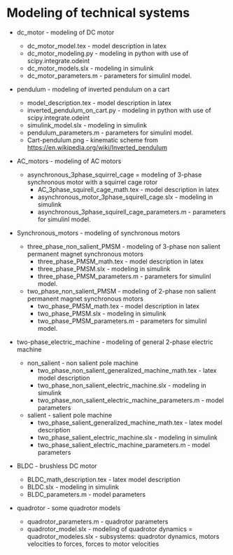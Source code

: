 # Modeling of technical systems

- dc_motor - modeling of DC motor
    - dc_motor_model.tex - model description in latex
    - dc_motor_modeling.py - modeling in python with use of scipy.integrate.odeint
    - dc_motor_models.slx - modeling in simulink
    - dc_motor_parameters.m - parameters for simulinl model.
    
 - pendulum - modeling of inverted pendulum on a cart
    - model_description.tex - model description in latex
    - inverted_pendulum_on_cart.py - modeling in python with use of scipy.integrate.odeint
    - simulink_model.slx - modeling in simulink
    - pendulum_parameters.m - parameters for simulinl model.
    - Cart-pendulum.png - kinematic scheme from https://en.wikipedia.org/wiki/Inverted_pendulum

- AC_motors - modeling of AC motors
   - asynchronous_3phase_squirrel_cage = modeling of 3-phase synchronous motor with a squirrel cage rotor
      - AC_3phase_squirell_cage_math.tex - model description in latex
      - asynchronous_motor_3phase_squirell_cage.slx - modeling in simulink
      - asynchronous_3phase_squirell_cage_parameters.m - parameters for simulinl model.

- Synchronous_motors - modeling of synchronous motors
   - three_phase_non_salient_PMSM - modeling of 3-phase non salient permanent magnet synchronous motors
      - three_phase_PMSM_math.tex - model description in latex
      - three_phase_PMSM.slx - modeling in simulink
      - three_phase_PMSM_parameters.m - parameters for simulinl model.
   - two_phase_non_salient_PMSM - modeling of 2-phase non salient permanent magnet synchronous motors
      - two_phase_PMSM_math.tex - model description in latex
      - two_phase_PMSM.slx - modeling in simulink
      - two_phase_PMSM_parameters.m - parameters for simulinl model.

- two-phase_electric_machine - modeling of general 2-phase electric machine
   - non_salient - non salient pole machine
      - two_phase_non_salient_generalized_machine_math.tex - latex model description
      - two_phase_non_salient_electric_machine.slx - modeling in simulink
      - two_phase_non_salient_electric_machine_parameters.m - model parameters
  - salient - salient pole machine
      - two_phase_salient_generalized_machine_math.tex - latex model description
      - two_phase_salient_electric_machine.slx - modeling in simulink
      - two_phase_salient_electric_machine_parameters.m - model parameters

- BLDC - brushless DC motor
   - BLDC_math_description.tex - latex model description
   - BLDC.slx  - modeling in simulink
   - BLDC_parameters.m  - model parameters
   
 - quadrotor - some quadrotor models
	- quadrotor_parameters.m - quadrotor parameters
	- quadrotor_model.slx - modeling of quadrotor dynamics
	= quadrotor_modeles.slx - subsystems: quadrotor dynamics, motors velocities to forces, forces to motor velocities


 
